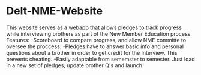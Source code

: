 # Delt-NME-Website
This website serves as a webapp that allows pledges to track progress while interviewing brothers as part
of the New Member Education process.
Features:
-Scoreboard to compare progress, and allow NME committe to oversee the proccess.
-Pledges have to answer basic info and personal questions about a brother in order to get credit for the Interview. This prevents cheating.
-Easily adaptable from sememster to semester. Just load in a new set of pledges, update brother Q's and launch.
